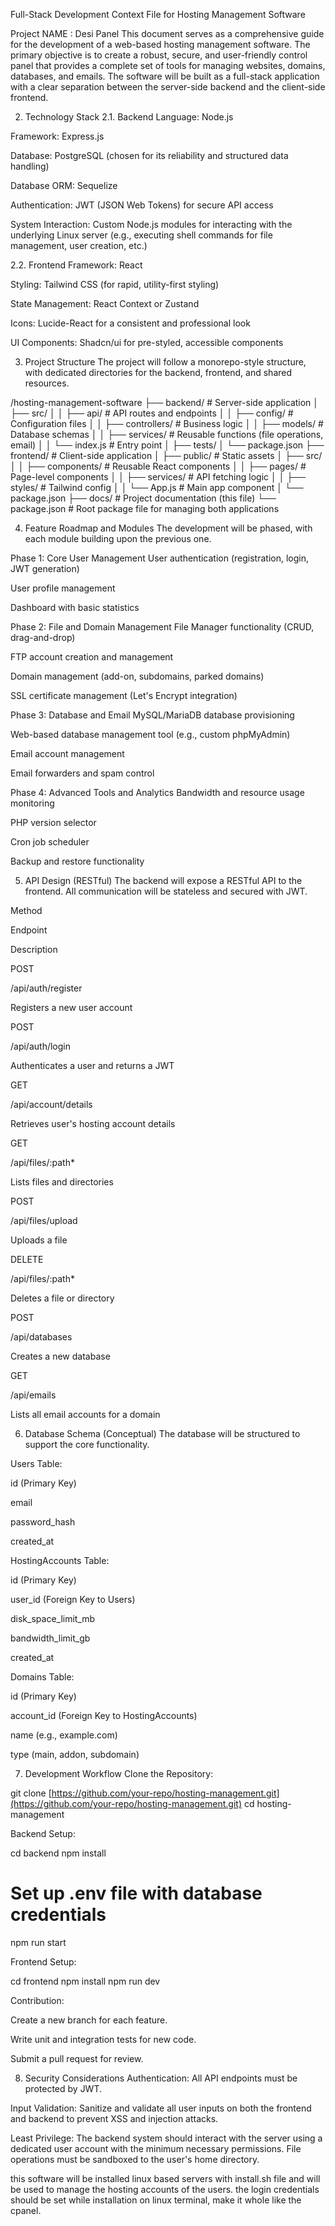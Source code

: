 Full-Stack Development Context File for Hosting Management Software


Project NAME : Desi Panel
This document serves as a comprehensive guide for the development of a web-based hosting management software. The primary objective is to create a robust, secure, and user-friendly control panel that provides a complete set of tools for managing websites, domains, databases, and emails. The software will be built as a full-stack application with a clear separation between the server-side backend and the client-side frontend.

2. Technology Stack
2.1. Backend
Language: Node.js

Framework: Express.js

Database: PostgreSQL (chosen for its reliability and structured data handling)

Database ORM: Sequelize

Authentication: JWT (JSON Web Tokens) for secure API access

System Interaction: Custom Node.js modules for interacting with the underlying Linux server (e.g., executing shell commands for file management, user creation, etc.)

2.2. Frontend
Framework: React

Styling: Tailwind CSS (for rapid, utility-first styling)

State Management: React Context or Zustand

Icons: Lucide-React for a consistent and professional look

UI Components: Shadcn/ui for pre-styled, accessible components

3. Project Structure
The project will follow a monorepo-style structure, with dedicated directories for the backend, frontend, and shared resources.

/hosting-management-software
├── backend/                  # Server-side application
│   ├── src/
│   │   ├── api/              # API routes and endpoints
│   │   ├── config/           # Configuration files
│   │   ├── controllers/      # Business logic
│   │   ├── models/           # Database schemas
│   │   ├── services/         # Reusable functions (file operations, email)
│   │   └── index.js          # Entry point
│   ├── tests/
│   └── package.json
├── frontend/                 # Client-side application
│   ├── public/               # Static assets
│   ├── src/
│   │   ├── components/       # Reusable React components
│   │   ├── pages/            # Page-level components
│   │   ├── services/         # API fetching logic
│   │   ├── styles/           # Tailwind config
│   │   └── App.js            # Main app component
│   └── package.json
├── docs/                     # Project documentation (this file)
└── package.json              # Root package file for managing both applications

4. Feature Roadmap and Modules
The development will be phased, with each module building upon the previous one.

Phase 1: Core User Management
User authentication (registration, login, JWT generation)

User profile management

Dashboard with basic statistics

Phase 2: File and Domain Management
File Manager functionality (CRUD, drag-and-drop)

FTP account creation and management

Domain management (add-on, subdomains, parked domains)

SSL certificate management (Let's Encrypt integration)

Phase 3: Database and Email
MySQL/MariaDB database provisioning

Web-based database management tool (e.g., custom phpMyAdmin)

Email account management

Email forwarders and spam control

Phase 4: Advanced Tools and Analytics
Bandwidth and resource usage monitoring

PHP version selector

Cron job scheduler

Backup and restore functionality

5. API Design (RESTful)
The backend will expose a RESTful API to the frontend. All communication will be stateless and secured with JWT.

Method

Endpoint

Description

POST

/api/auth/register

Registers a new user account

POST

/api/auth/login

Authenticates a user and returns a JWT

GET

/api/account/details

Retrieves user's hosting account details

GET

/api/files/:path*

Lists files and directories

POST

/api/files/upload

Uploads a file

DELETE

/api/files/:path*

Deletes a file or directory

POST

/api/databases

Creates a new database

GET

/api/emails

Lists all email accounts for a domain

6. Database Schema (Conceptual)
The database will be structured to support the core functionality.

Users Table:

id (Primary Key)

email

password_hash

created_at

HostingAccounts Table:

id (Primary Key)

user_id (Foreign Key to Users)

disk_space_limit_mb

bandwidth_limit_gb

created_at

Domains Table:

id (Primary Key)

account_id (Foreign Key to HostingAccounts)

name (e.g., example.com)

type (main, addon, subdomain)

7. Development Workflow
Clone the Repository:

git clone [https://github.com/your-repo/hosting-management.git](https://github.com/your-repo/hosting-management.git)
cd hosting-management

Backend Setup:

cd backend
npm install
# Set up .env file with database credentials
npm run start

Frontend Setup:

cd frontend
npm install
npm run dev

Contribution:

Create a new branch for each feature.

Write unit and integration tests for new code.

Submit a pull request for review.

8. Security Considerations
Authentication: All API endpoints must be protected by JWT.

Input Validation: Sanitize and validate all user inputs on both the frontend and backend to prevent XSS and injection attacks.

Least Privilege: The backend system should interact with the server using a dedicated user account with the minimum necessary permissions. File operations must be sandboxed to the user's home directory.


this software will be installed linux based servers with install.sh file and will be used to manage the hosting accounts of the users. the login credentials should be set while installation on linux terminal, make it whole like the cpanel.